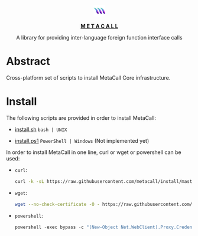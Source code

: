 
<div align="center">
  <a href="https://metacall.io" target="_blank"><img src="https://raw.githubusercontent.com/metacall/core/develop/deploy/images/logo.png" alt="M E T A C A L L" style="max-width:100%;" width="32" height="32">
  <p><b>M E T A C A L L</b></p></a>
  <p>A library for providing inter-language foreign function interface calls</p>
</div>

# Abstract

Cross-platform set of scripts to install MetaCall Core infrastructure.

# Install

The following scripts are provided in order to install MetaCall:
- [install.sh](https://raw.githubusercontent.com/metacall/install/master/install.sh) `bash | UNIX`

- [install.ps1](https://raw.githubusercontent.com/metacall/install/master/install.ps1) `PowerShell | Windows` (Not implemented yet)

In order to install MetaCall in one line, curl or wget or powershell can be used:
- `curl`:
  ```bash
  curl -k -sL https://raw.githubusercontent.com/metacall/install/master/install.sh | bash
  ```
- `wget`:
  ```bash
  wget --no-check-certificate -O - https://raw.githubusercontent.com/metacall/install/master/install.sh | bash
  ```
- `powershell`:
  ```powershell
  powershell -exec bypass -c "(New-Object Net.WebClient).Proxy.Credentials=[Net.CredentialCache]::DefaultNetworkCredentials;iwr('https://raw.githubusercontent.com/metacall/install/master/install.ps1')|iex"
  ```
